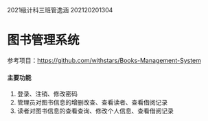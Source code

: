 2021级计科三班管逸涵 202120201304
# 图书管理系统

参考项目：https://github.com/withstars/Books-Management-System <br>

#### 主要功能
1.  登录、注销、修改密码
2.  管理员对图书信息的增删改查、查看读者、查看借阅记录
3.  读者对图书信息的查看查询、修改个人信息、查看借阅记录
